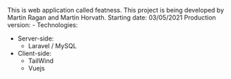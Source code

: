 This is web application called featness. This project is being developed by Martin Ragan and Martin Horvath.
Starting date: 03/05/2021
Production version: -
Technologies:
  - Server-side:
    - Laravel / MySQL
  - Client-side:
    - TailWind
    - Vuejs
